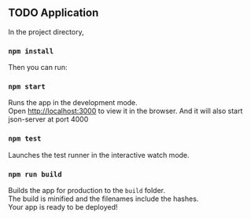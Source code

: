 ## TODO Application

In the project directory, 

### `npm install`

Then you can run:

### `npm start`

Runs the app in the development mode.<br>
Open [http://localhost:3000](http://localhost:3000) to view it in the browser.
And it will also start json-server at port 4000

### `npm test`

Launches the test runner in the interactive watch mode.<br>

### `npm run build`

Builds the app for production to the `build` folder.<br>
The build is minified and the filenames include the hashes.<br>
Your app is ready to be deployed!